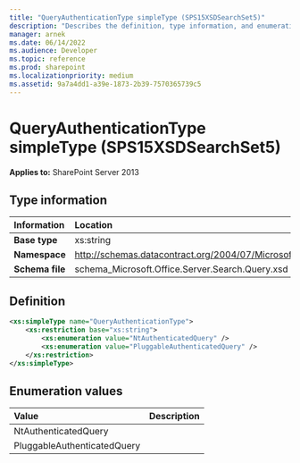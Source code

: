 ```yaml
---
title: "QueryAuthenticationType simpleType (SPS15XSDSearchSet5)"
description: "Describes the definition, type information, and enumeration values for QueryAuthenticationType simpleType (SPS15XSDSearchSet5)."
manager: arnek
ms.date: 06/14/2022
ms.audience: Developer
ms.topic: reference
ms.prod: sharepoint
ms.localizationpriority: medium
ms.assetid: 9a7a4dd1-a39e-1873-2b39-7570365739c5
---
```


# QueryAuthenticationType simpleType (SPS15XSDSearchSet5)

 
  
 **Applies to:** SharePoint Server 2013
  
## Type information

| Information | Location |
|:-----|:-----|
|**Base type**|xs:string|
|**Namespace**|http://schemas.datacontract.org/2004/07/Microsoft.Office.Server.Search.Query|
|**Schema file**|schema_Microsoft.Office.Server.Search.Query.xsd|
   
## Definition

```XML
<xs:simpleType name="QueryAuthenticationType">
    <xs:restriction base="xs:string">
        <xs:enumeration value="NtAuthenticatedQuery" />
        <xs:enumeration value="PluggableAuthenticatedQuery" />
    </xs:restriction>
</xs:simpleType>

```

## Enumeration values

|**Value**|**Description**|
|:-----|:-----|
|NtAuthenticatedQuery  <br/> ||
|PluggableAuthenticatedQuery  <br/> ||
   

